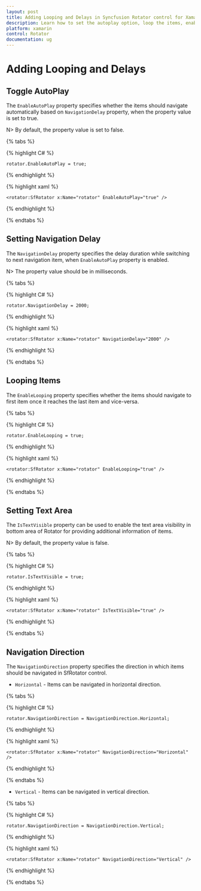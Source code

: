 ```yaml
---
layout: post
title: Adding Looping and Delays in Syncfusion Rotator control for Xamarin.Forms 
description: Learn how to set the autoplay option, loop the items, enable Text Area  and choose the navigation direction in Rotator control for Xamarin.Forms
platform: xamarin 
control: Rotator
documentation: ug
---
```


# Adding Looping and Delays

## Toggle AutoPlay

The `EnableAutoPlay` property specifies whether the items should navigate automatically based on `NavigationDelay` property, when the property value is set to true.

N> By default, the property value is set to false.

{% tabs %}

{% highlight C# %}

	rotator.EnableAutoPlay = true;

{% endhighlight %}

{% highlight xaml %}

	<rotator:SfRotator x:Name="rotator" EnableAutoPlay="true" />
	
{% endhighlight %}

{% endtabs %}

## Setting Navigation Delay

The `NavigationDelay` property specifies the delay duration while switching to next navigation item, when `EnableAutoPlay` property is enabled.

N> The property value should be in milliseconds.

{% tabs %}

{% highlight C# %}

	rotator.NavigationDelay = 2000;

{% endhighlight %}

{% highlight xaml %}

	<rotator:SfRotator x:Name="rotator" NavigationDelay="2000" />
	
{% endhighlight %}

{% endtabs %}

## Looping Items

The `EnableLooping` property specifies whether the items should navigate to first item once it reaches the last item and vice-versa.

{% tabs %}

{% highlight C# %}

	rotator.EnableLooping = true;

{% endhighlight %}

{% highlight xaml %}

	<rotator:SfRotator x:Name="rotator" EnableLooping="true" />
	
{% endhighlight %}

{% endtabs %}

## Setting Text Area

The `IsTextVisible` property can be used to enable the text area visibility in bottom area of Rotator for providing additional information of items.

N> By default, the property value is false.

{% tabs %}

{% highlight C# %}

	rotator.IsTextVisible = true;

{% endhighlight %}

{% highlight xaml %}

	<rotator:SfRotator x:Name="rotator" IsTextVisible="true" />
	
{% endhighlight %}

{% endtabs %}

## Navigation Direction

The `NavigationDirection` property specifies the direction in which items should be navigated in SfRotator control.

* `Horizontal` - Items can be navigated in horizontal direction.

{% tabs %}

{% highlight C# %}

	rotator.NavigationDirection = NavigationDirection.Horizontal;

{% endhighlight %}

{% highlight xaml %}

	<rotator:SfRotator x:Name="rotator" NavigationDirection="Horizontal" />
	
{% endhighlight %}

{% endtabs %}

* `Vertical` - Items can be navigated in vertical direction.

{% tabs %}

{% highlight C# %}

	rotator.NavigationDirection = NavigationDirection.Vertical;

{% endhighlight %}

{% highlight xaml %}

	<rotator:SfRotator x:Name="rotator" NavigationDirection="Vertical" />
	
{% endhighlight %}

{% endtabs %}